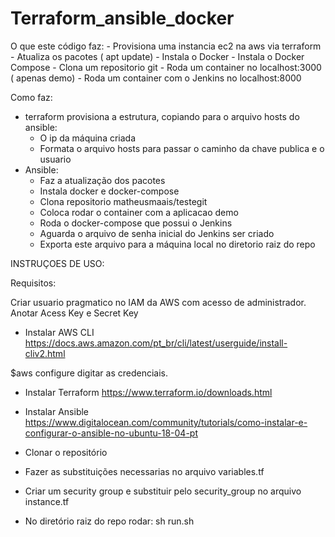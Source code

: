 # Terraform_ansible_docker
O que este código faz:
     - Provisiona uma instancia ec2 na aws via terraform
     - Atualiza os pacotes ( apt update)
        - Instala o Docker
        - Instala o Docker Compose
        - Clona um repositorio git
        - Roda um container no localhost:3000 ( apenas demo)
        - Roda um container com o Jenkins no localhost:8000

Como faz:
  -  terraform provisiona a estrutura, copiando para o arquivo hosts do ansible:
        - O ip da máquina criada
        - Formata o arquivo hosts para passar o caminho da chave publica e o usuario
  -  Ansible:
        - Faz a atualização dos pacotes
        - Instala docker e docker-compose
        - Clona repositorio matheusmaais/testegit
        - Coloca rodar o container com a aplicacao demo
        - Roda o docker-compose que possui o Jenkins 
        - Aguarda o arquivo de senha inicial do Jenkins ser criado
        - Exporta este arquivo para a máquina local no diretorio raiz do repo

INSTRUÇOES DE USO:

Requisitos:

Criar usuario pragmatico no IAM da AWS com acesso de administrador.
Anotar Acess Key e Secret Key

  - Instalar AWS CLI
https://docs.aws.amazon.com/pt_br/cli/latest/userguide/install-cliv2.html

$aws configure
digitar as credenciais.

  - Instalar Terraform
https://www.terraform.io/downloads.html

  - Instalar Ansible
https://www.digitalocean.com/community/tutorials/como-instalar-e-configurar-o-ansible-no-ubuntu-18-04-pt

  -  Clonar o repositório
  -  Fazer as substituições necessarias no arquivo variables.tf
  -  Criar um security group e substituir pelo security_group no arquivo instance.tf
  -  No diretório raiz do repo rodar:
        sh run.sh
